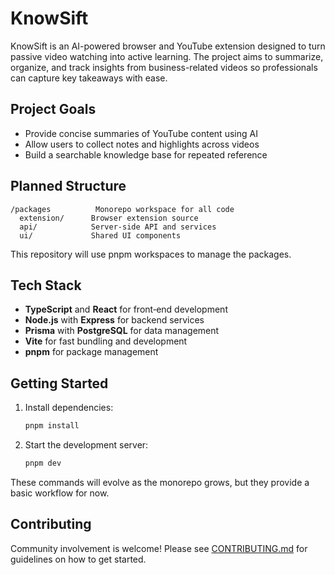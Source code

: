 # KnowSift

KnowSift is an AI-powered browser and YouTube extension designed to turn passive video watching into active learning. The project aims to summarize, organize, and track insights from business-related videos so professionals can capture key takeaways with ease.

## Project Goals

- Provide concise summaries of YouTube content using AI
- Allow users to collect notes and highlights across videos
- Build a searchable knowledge base for repeated reference

## Planned Structure

```
/packages          Monorepo workspace for all code
  extension/      Browser extension source
  api/            Server-side API and services
  ui/             Shared UI components
```

This repository will use pnpm workspaces to manage the packages.

## Tech Stack

- **TypeScript** and **React** for front‑end development
- **Node.js** with **Express** for backend services
- **Prisma** with **PostgreSQL** for data management
- **Vite** for fast bundling and development
- **pnpm** for package management

## Getting Started

1. Install dependencies:
   ```bash
   pnpm install
   ```
2. Start the development server:
   ```bash
   pnpm dev
   ```

These commands will evolve as the monorepo grows, but they provide a basic workflow for now.

## Contributing

Community involvement is welcome! Please see [CONTRIBUTING.md](CONTRIBUTING.md) for guidelines on how to get started.
